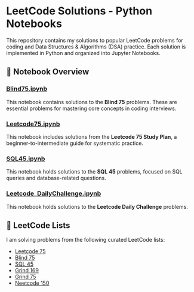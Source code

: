 # LeetCode Solutions - Python Notebooks

This repository contains my solutions to popular LeetCode problems for coding and Data Structures & Algorithms (DSA) practice. Each solution is implemented in Python and organized into Jupyter Notebooks.

## 📒 Notebook Overview

### [Blind75.ipynb](./Blind75.ipynb)
This notebook contains solutions to the **Blind 75** problems. These are essential problems for mastering core concepts in coding interviews.

### [Leetcode75.ipynb](./Leetcode75.ipynb)
This notebook includes solutions from the **Leetcode 75 Study Plan**, a beginner-to-intermediate guide for systematic practice.

### [SQL45.ipynb]()
This notebook holds solutions to the **SQL 45** problems, focused on SQL queries and database-related questions.

### [Leetcode_DailyChallenge.ipynb](./Leetcode_DailyChallenge.ipynb)
This notebook holds solutions to the **Leetcode Daily Challenge** problems.

## 📝 LeetCode Lists

I am solving problems from the following curated LeetCode lists:

- [Leetcode 75](https://leetcode.com/studyplan/leetcode-75/)
- [Blind 75](https://leetcode.com/list/oizxjoit)
- [SQL 45](https://leetcode.com/list/o2qifkts)
- [Grind 169](https://leetcode.com/list/rabvlt31)
- [Grind 75](https://leetcode.com/list/rab78cw1)
- [Neetcode 150](https://leetcode.com/list/rr2ss0g5)
